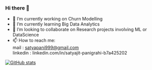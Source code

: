 ### Hi there 👋


- 🔭 I’m currently working on Churn Modelling
- 🌱 I’m currently learning Big Data Analytics
- 👯 I’m looking to collaborate on Research projects involving ML or DataScience
- 📫 How to reach me: </br> mail    : satyapani999@gmail.com <br/>
                       linkedin : linkedin.com/in/satyajit-panigrahi-b7a425202 
                       
                       
                       
[![ GitHub stats](https://github-readme-stats.vercel.app/api?username=Satyajit99p)](https://github.com/Satyajit99p/github-readme-stats)

                      


